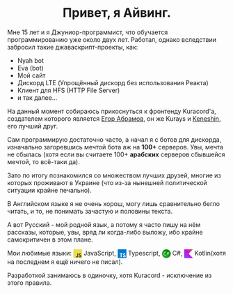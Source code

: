 <h1 align="center">Привет, я Айвинг.</h1>

Мне 15 лет и я Джуниор-программист, что обучается программированию уже около двух лет.
Работал, однако вследствии забросил такие джаваскрипт-проекты, как:

- Nyah bot
- Eva (bot)
- Мой сайт
- Дискорд LTE (Упрощённый дискорд без использования Реакта)
- Клиент для HFS (HTTP File Server)
- и так далее... 

На данный момент собираюсь прикоснуться к фронтенду Kuracord'a, создателем которого является [Егор Абрамов](https://github.com/kuraysdev), он же Kurays и [Keneshin](https://github.com/keneshindev), его лучший друг.

Сам программирую достаточно часто, а начал я с ботов для дискорда, изначально загоревшись мечтой бота аж на **100+** серверов. Увы, мечта не сбылась (хотя если вы считаете 100+ **арабских** серверов сбывшейся мечтой, то всё-таки да).

Зато по итогу познакомился со множеством лучших друзей, многие из которых проживают в Украине (что из-за нынешней политической ситуации крайне печально).

В Английском языке я не очень хорош, могу лишь сравнительно бегло читать, и то, не понимать зачастую и половины текста.

А вот Русский - мой родной язык, а потому я часто пишу на нём рассказы, которые, увы, вряд ли когда-либо выложу, ибо крайне самокритичен в этом плане.

Мои любимые языки: <img src="https://raw.githubusercontent.com/github/explore/80688e429a7d4ef2fca1e82350fe8e3517d3494d/topics/javascript/javascript.png" width="20" align="center"/> JavaScript, <img src="https://raw.githubusercontent.com/github/explore/80688e429a7d4ef2fca1e82350fe8e3517d3494d/topics/typescript/typescript.png" width="20" align="center" /> Typescript, <img src="https://raw.githubusercontent.com/github/explore/80688e429a7d4ef2fca1e82350fe8e3517d3494d/topics/csharp/csharp.png" width="20" align="center" /> C#,  <img src="https://raw.githubusercontent.com/github/explore/4479d2a2c854198cb00160f8593519c14dc3b905/topics/kotlin/kotlin.png" width="20" align="center" /> Kotlin(хотя на последнем я ещё ничего не писал).

Разработкой занимаюсь в одиночку, хотя Kuracord - исключение из этого правила.
